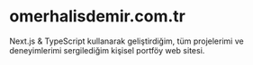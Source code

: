 ﻿# omerhalisdemir.com.tr
Next.js & TypeScript kullanarak geliştirdiğim, tüm projelerimi ve deneyimlerimi sergilediğim kişisel portföy web sitesi.